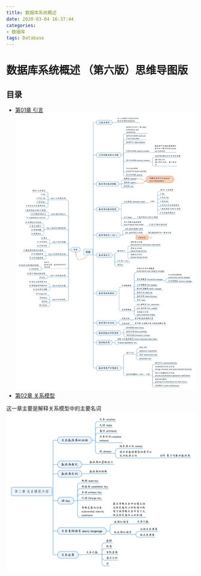 ```yaml
---
title: 数据库系统概述
date: 2020-03-04 16:37:44
categories:
- 数据库
tags: Database
---
```

# 数据库系统概述 （第六版）思维导图版

## 目录
* [第01章 引言](../mindmap/1.html)
![引言png](../mindmap/1.png)
* [第02章 关系模型](../mindmap/2.html)

这一章主要是解释关系模型中的主要名词
![引言png](../mindmap/2.png)